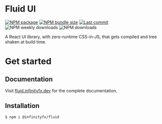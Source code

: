 # Fluid UI

[![NPM package](https://img.shields.io/npm/v/@infinityfx/fluid)](https://www.npmjs.com/package/@infinityfx/fluid)
[![NPM bundle size](https://img.shields.io/bundlephobia/minzip/@infinityfx/fluid)](https://bundlephobia.com/package/@infinityfx/fluid)
[![Last commit](https://img.shields.io/github/last-commit/infinityfx-llc/fluid)](https://github.com/infinityfx-llc/fluid)
![NPM weekly downloads](https://img.shields.io/npm/dw/@infinityfx/fluid)
![NPM downloads](https://img.shields.io/npm/dt/@infinityfx/fluid)

A React UI library, with zero-runtime CSS-in-JS, that gets compiled and tree shaken at build time.

# Get started

## Documentation
Visit [fluid.infinityfx.dev](https://fluid.infinityfx.dev) for the complete documentation.

## Installation

```sh
$ npm i @infinityfx/fluid
```